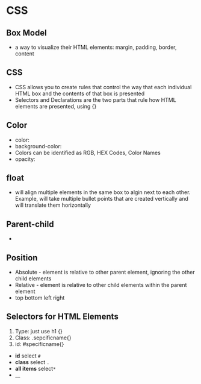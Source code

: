 # CSS

## Box Model
 * a way to visualize their HTML elements: margin, padding, border, content

## CSS
 * CSS allows you to create rules that control the way that each individual HTML box and the contents of that box is presented
 * Selectors and Declarations are the two parts that rule how HTML elements are presented, using {}

## Color
 * color: <!-- this is for text -->
 * background-color:
 * Colors can be identified as RGB, HEX Codes, Color Names
 * opacity:


## float
 * will align multiple elements in the same box to algin next to each other. Example, will take multiple bullet points that are created vertically and will translate them horizontally

## Parent-child
 * 

## Position
 * Absolute - element is relative to other parent element, ignoring the other child elements
 * Relative - element is relative to other child elements within the parent element
 * top bottom left right

## Selectors for HTML Elements
 1. Type: just use h1 {}
 2. Class: .sepcificname{} <!--don't forget the period before the name -->
 2. id: #specificname{} <!--only used to style one specific element, cannot be repeated-->
 * __id__ select ``#``
 * __class__ select ``.``
 * __all items__ select``*``
 * __


